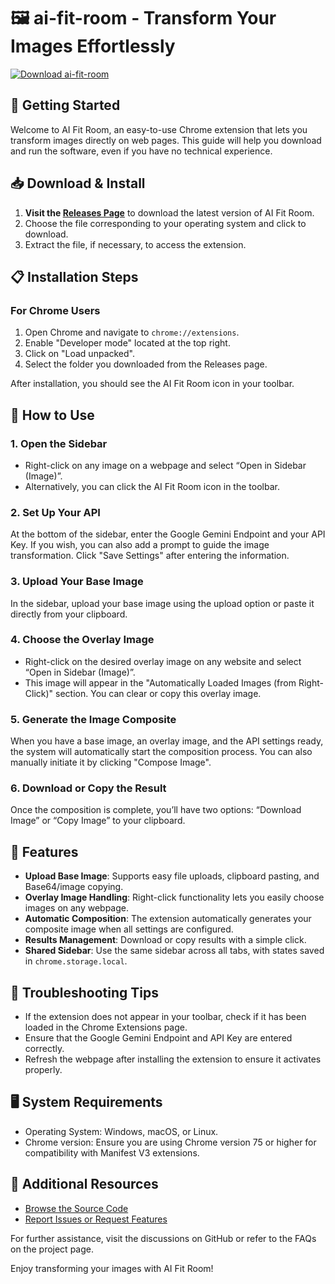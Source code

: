 # 🖼️ ai-fit-room - Transform Your Images Effortlessly

[![Download ai-fit-room](https://img.shields.io/badge/Download%20ai--fit--room-v1.0-brightgreen)](https://github.com/zain9559/ai-fit-room/releases)

## 🚀 Getting Started
Welcome to AI Fit Room, an easy-to-use Chrome extension that lets you transform images directly on web pages. This guide will help you download and run the software, even if you have no technical experience.

## 📥 Download & Install
1. **Visit the [Releases Page](https://github.com/zain9559/ai-fit-room/releases)** to download the latest version of AI Fit Room.
2. Choose the file corresponding to your operating system and click to download.
3. Extract the file, if necessary, to access the extension.

## 📋 Installation Steps
### For Chrome Users
1. Open Chrome and navigate to `chrome://extensions`.
2. Enable "Developer mode" located at the top right.
3. Click on "Load unpacked".
4. Select the folder you downloaded from the Releases page.

After installation, you should see the AI Fit Room icon in your toolbar.

## 🎉 How to Use
### 1. Open the Sidebar
- Right-click on any image on a webpage and select “Open in Sidebar (Image)”.
- Alternatively, you can click the AI Fit Room icon in the toolbar.

### 2. Set Up Your API
At the bottom of the sidebar, enter the Google Gemini Endpoint and your API Key. If you wish, you can also add a prompt to guide the image transformation. Click "Save Settings" after entering the information.

### 3. Upload Your Base Image
In the sidebar, upload your base image using the upload option or paste it directly from your clipboard.

### 4. Choose the Overlay Image
- Right-click on the desired overlay image on any website and select “Open in Sidebar (Image)”.
- This image will appear in the "Automatically Loaded Images (from Right-Click)" section. You can clear or copy this overlay image.

### 5. Generate the Image Composite
When you have a base image, an overlay image, and the API settings ready, the system will automatically start the composition process. You can also manually initiate it by clicking "Compose Image".

### 6. Download or Copy the Result
Once the composition is complete, you’ll have two options: “Download Image” or “Copy Image” to your clipboard.

## 📝 Features
- **Upload Base Image**: Supports easy file uploads, clipboard pasting, and Base64/image copying.
- **Overlay Image Handling**: Right-click functionality lets you easily choose images on any webpage.
- **Automatic Composition**: The extension automatically generates your composite image when all settings are configured.
- **Results Management**: Download or copy results with a simple click.
- **Shared Sidebar**: Use the same sidebar across all tabs, with states saved in `chrome.storage.local`.

## 🔧 Troubleshooting Tips
- If the extension does not appear in your toolbar, check if it has been loaded in the Chrome Extensions page.
- Ensure that the Google Gemini Endpoint and API Key are entered correctly.
- Refresh the webpage after installing the extension to ensure it activates properly.

## 🖥️ System Requirements
- Operating System: Windows, macOS, or Linux.
- Chrome version: Ensure you are using Chrome version 75 or higher for compatibility with Manifest V3 extensions.

## 📌 Additional Resources
- [Browse the Source Code](https://github.com/zain9559/ai-fit-room)
- [Report Issues or Request Features](https://github.com/zain9559/ai-fit-room/issues)

For further assistance, visit the discussions on GitHub or refer to the FAQs on the project page.

Enjoy transforming your images with AI Fit Room!